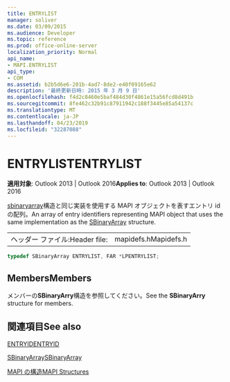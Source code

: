 ```yaml
---
title: ENTRYLIST
manager: soliver
ms.date: 03/09/2015
ms.audience: Developer
ms.topic: reference
ms.prod: office-online-server
localization_priority: Normal
api_name:
- MAPI.ENTRYLIST
api_type:
- COM
ms.assetid: b2b5d6e6-201b-4ad7-8de2-e40f09165e62
description: '最終更新日時: 2015 年 3 月 9 日'
ms.openlocfilehash: f4d2c8460e5baf484d30f4861e15a56fcd8d491b
ms.sourcegitcommit: 8fe462c32b91c87911942c188f3445e85a54137c
ms.translationtype: MT
ms.contentlocale: ja-JP
ms.lasthandoff: 04/23/2019
ms.locfileid: "32287088"
---
```

# <a name="entrylist"></a><span data-ttu-id="725e9-103">ENTRYLIST</span><span class="sxs-lookup"><span data-stu-id="725e9-103">ENTRYLIST</span></span>

  
  
<span data-ttu-id="725e9-104">**適用対象**: Outlook 2013 | Outlook 2016</span><span class="sxs-lookup"><span data-stu-id="725e9-104">**Applies to**: Outlook 2013 | Outlook 2016</span></span> 
  
<span data-ttu-id="725e9-105">[sbinaryarray](sbinaryarray.md)構造と同じ実装を使用する MAPI オブジェクトを表すエントリ id の配列。</span><span class="sxs-lookup"><span data-stu-id="725e9-105">An array of entry identifiers representing MAPI object that uses the same implementation as the [SBinaryArray](sbinaryarray.md) structure.</span></span> 
  
|||
|:-----|:-----|
|<span data-ttu-id="725e9-106">ヘッダー ファイル:</span><span class="sxs-lookup"><span data-stu-id="725e9-106">Header file:</span></span>  <br/> |<span data-ttu-id="725e9-107">mapidefs.h</span><span class="sxs-lookup"><span data-stu-id="725e9-107">Mapidefs.h</span></span>  <br/> |
   
```cpp
typedef SBinaryArray ENTRYLIST, FAR *LPENTRYLIST;

```

## <a name="members"></a><span data-ttu-id="725e9-108">Members</span><span class="sxs-lookup"><span data-stu-id="725e9-108">Members</span></span>

<span data-ttu-id="725e9-109">メンバーの**SBinaryArry**構造を参照してください。</span><span class="sxs-lookup"><span data-stu-id="725e9-109">See the **SBinaryArry** structure for members.</span></span> 
  
## <a name="see-also"></a><span data-ttu-id="725e9-110">関連項目</span><span class="sxs-lookup"><span data-stu-id="725e9-110">See also</span></span>



[<span data-ttu-id="725e9-111">ENTRYID</span><span class="sxs-lookup"><span data-stu-id="725e9-111">ENTRYID</span></span>](entryid.md)
  
[<span data-ttu-id="725e9-112">SBinaryArray</span><span class="sxs-lookup"><span data-stu-id="725e9-112">SBinaryArray</span></span>](sbinaryarray.md)


[<span data-ttu-id="725e9-113">MAPI の構造</span><span class="sxs-lookup"><span data-stu-id="725e9-113">MAPI Structures</span></span>](mapi-structures.md)

